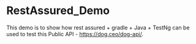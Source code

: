 # RestAssured_Demo
This demo is to show how rest assured + gradle + Java + TestNg can be used to test this Public API - https://dog.ceo/dog-api/.
